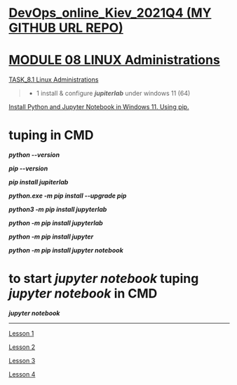 
[DevOps_online_Kiev_2021Q4 (MY GITHUB URL REPO)](https://github.com/vasilkyiv/DevOps_online_Kiev_2021Q4.git)
=======================================

[MODULE 08 LINUX Administrations](https://github.com/vasilkyiv/DevOps_online_Kiev_2021Q4/tree/main/m8) 
===========================================================================

[TASK_8.1 Linux Administrations](https://github.com/vasilkyiv/DevOps_online_Kiev_2021Q4/tree/main/m8/task8.1) 

> - 1 install & configure ***jupiterlab*** under windows 11 (64)

[Install Python and Jupyter Notebook in Windows 11. Using pip.](https://www.youtube.com/watch?v=1w-Bm4zpFgs)

# tuping  in CMD

***python --version***

***pip --version***

***pip install jupiterlab***

***python.exe -m pip install --upgrade pip***

***python3 -m pip install jupyterlab***

***python -m pip install jupyterlab***

***python -m pip install jupyter***

***python -m pip install jupyter notebook***

# to start ***jupyter notebook*** tuping ***jupyter notebook*** in CMD

***jupyter notebook***

*********************************************

[Lesson 1](https://www.youtube.com/watch?v=LFCq-mNF96c)

[Lesson 2](https://www.youtube.com/watch?v=P8XvMo_NNvo)

[Lesson 3](https://www.youtube.com/watch?v=GLaH7YYO-2I)

[Lesson 4](https://www.youtube.com/watch?v=sZ0EIwgLblY)

